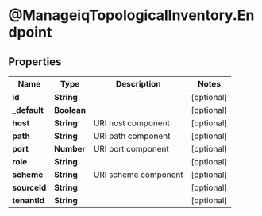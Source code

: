 # @ManageiqTopologicalInventory.Endpoint

## Properties
Name | Type | Description | Notes
------------ | ------------- | ------------- | -------------
**id** | **String** |  | [optional] 
**_default** | **Boolean** |  | [optional] 
**host** | **String** | URI host component | [optional] 
**path** | **String** | URI path component | [optional] 
**port** | **Number** | URI port component | [optional] 
**role** | **String** |  | [optional] 
**scheme** | **String** | URI scheme component | [optional] 
**sourceId** | **String** |  | [optional] 
**tenantId** | **String** |  | [optional] 



